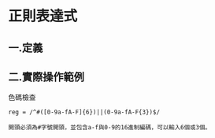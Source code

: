 正則表達式
========

## 一.定義

## 二.實際操作範例

色碼檢查
```
reg = /^#([0-9a-fA-F]{6})||(0-9a-fA-F{3})$/
```
    開頭必須為#字號開頭，並包含a-f與0-9的16進制編碼，可以輸入6個或3個。

